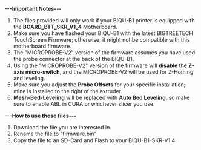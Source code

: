 **---Important Notes---** 
1) The files provided will only work if your BIQU-B1 printer is equipped with the **BOARD_BTT_SKR_V1_4** Motherboard.
2) Make sure you have flashed your BIQU-B1 with the latest BIGTREETECH TouchScreen Firmware; otherwise, it might not be compatible with this motherboard firmware.
3) The "MICROPROBE-V2" version of the firmware assumes you have used the probe connector at the back of the BIQU-B1.
4) Using the "MICROPROBE-V2" version of the firmware will **disable** the **Z-axis micro-switch**, and the MICROPROBE-V2 will be used for Z-Homing and leveling.
5) Make sure you adjust the **Probe Offsets** for your specific installation; mine is installed to the right of the extruder.
6) **Mesh-Bed-Leveling** will be replaced with **Auto Bed Leveling**, so make sure to enable ABL in CURA or whichever slicer you use.

**---How to use these files---** 

1) Download the file you are interested in.
2) Rename the file to "firmware.bin"
3) Copy the file to an SD-Card and Flash to your BIQU-B1-SKR-V1.4
